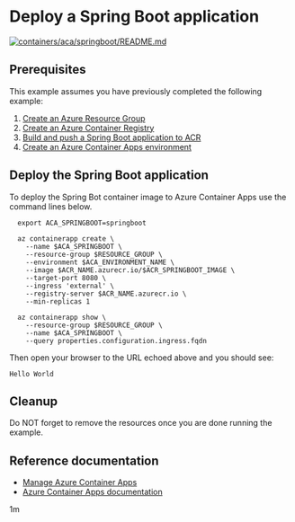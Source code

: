 # Deploy a Spring Boot application

[![containers/aca/springboot/README.md](https://github.com/Azure-Samples/java-on-azure-examples/actions/workflows/containers_aca_springboot_README_md.yml/badge.svg)](https://github.com/Azure-Samples/java-on-azure-examples/actions/workflows/containers_aca_springboot_README_md.yml)

## Prerequisites

This example assumes you have previously completed the following example:

1. [Create an Azure Resource Group](../../../general/group/create/README.md)
1. [Create an Azure Container Registry](../../acr/create/README.md)
1. [Build and push a Spring Boot application to ACR](../../acr/springboot/README.md)
1. [Create an Azure Container Apps environment](../create-environment/README.md)

## Deploy the Spring Boot application

<!-- workflow.cron(0 11 * * 3) -->
<!-- workflow.include(../../acr/springboot/README.md) -->
<!-- workflow.include(../../aca/create-environment/README.md) -->

To deploy the Spring Bot container image to Azure Container Apps use the
command lines below.

```shell
  export ACA_SPRINGBOOT=springboot

  az containerapp create \
    --name $ACA_SPRINGBOOT \
    --resource-group $RESOURCE_GROUP \
    --environment $ACA_ENVIRONMENT_NAME \
    --image $ACR_NAME.azurecr.io/$ACR_SPRINGBOOT_IMAGE \
    --target-port 8080 \
    --ingress 'external' \
    --registry-server $ACR_NAME.azurecr.io \
    --min-replicas 1

  az containerapp show \
    --resource-group $RESOURCE_GROUP \
    --name $ACA_SPRINGBOOT \
    --query properties.configuration.ingress.fqdn
```

Then open your browser to the URL echoed above and you should see:

```text
Hello World
```

<!-- workflow.directOnly()
  sleep 60
  export URL=https://$(az containerapp show --resource-group $RESOURCE_GROUP --name $ACA_SPRINGBOOT --query properties.configuration.ingress.fqdn --output tsv)
  export RESULT=$(curl $URL)
  az group delete --name $RESOURCE_GROUP --yes || true
  if [[ "$RESULT" != *"Hello World"* ]]; then
    echo "Response did not contain 'Hello World'"
    exit 1
  fi

  -->

## Cleanup

Do NOT forget to remove the resources once you are done running the example.

## Reference documentation

* [Manage Azure Container Apps](https://docs.microsoft.com/cli/azure/containerapp)
* [Azure Container Apps documentation](https://docs.microsoft.com/azure/container-apps)

1m
